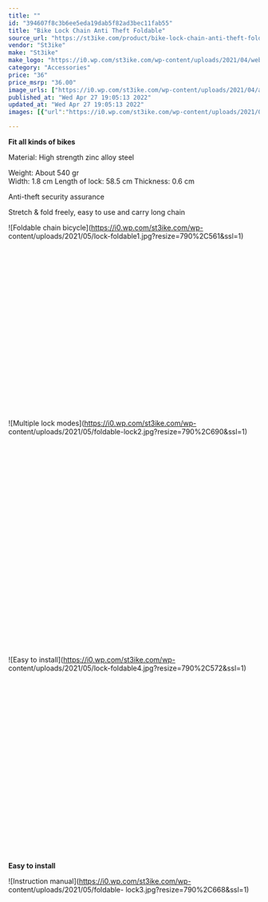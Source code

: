 ```yaml
---
title: ""
id: "394607f8c3b6ee5eda19dab5f82ad3bec11fab55"
title: "Bike Lock Chain Anti Theft Foldable"
source_url: "https://st3ike.com/product/bike-lock-chain-anti-theft-foldable/"
vendor: "St3ike"
make: "St3ike"
make_logo: "https://i0.wp.com/st3ike.com/wp-content/uploads/2021/04/website-logo.png"
category: "Accessories"
price: "36"
price_msrp: "36.00"
image_urls: ["https://i0.wp.com/st3ike.com/wp-content/uploads/2021/04/anti-theft-web-min.png?fit=900%2C708&ssl=1","https://i0.wp.com/st3ike.com/wp-content/uploads/2021/05/lock1-min.png?fit=703%2C558&ssl=1","https://i0.wp.com/st3ike.com/wp-content/uploads/2021/05/lock22-min.png?fit=703%2C558&ssl=1"]
published_at: "Wed Apr 27 19:05:13 2022"
updated_at: "Wed Apr 27 19:05:13 2022"
images: [{"url":"https://i0.wp.com/st3ike.com/wp-content/uploads/2021/04/anti-theft-web-min.png?fit=900%2C708&ssl=1","path":"full/16f03e5196456ab0ce14d38ad8365b2b6ab027c8.jpg","checksum":"0b780e21a803749a4c89fa2d94c686f5","status":"downloaded"},{"url":"https://i0.wp.com/st3ike.com/wp-content/uploads/2021/05/lock1-min.png?fit=703%2C558&ssl=1","path":"full/5f11194c1624ebc33d594269f17151b92e3e3f40.jpg","checksum":"0c6f72aefb723539807438d185e942e3","status":"downloaded"},{"url":"https://i0.wp.com/st3ike.com/wp-content/uploads/2021/05/lock22-min.png?fit=703%2C558&ssl=1","path":"full/db4fb845025a0dfc9cb6ddacce3a0e5bb5e65641.jpg","checksum":"0f69ace0062be2df91d215aacb08c23c","status":"downloaded"}]

---
```

**Fit all kinds of bikes**

Material: High strength zinc alloy steel

Weight: About 540 gr  
Width: 1.8 cm Length of lock: 58.5 cm Thickness: 0.6 cm

Anti-theft security assurance

Stretch & fold freely, easy to use and carry long chain

![Foldable chain bicycle](https://i0.wp.com/st3ike.com/wp-
content/uploads/2021/05/lock-foldable1.jpg?resize=790%2C561&ssl=1)![Foldable
chain
bicycle](data:image/svg+xml,%3Csvg%20xmlns='http://www.w3.org/2000/svg'%20viewBox='0%200%20790%20561'%3E%3C/svg%3E)  
![Multiple lock modes](https://i0.wp.com/st3ike.com/wp-
content/uploads/2021/05/foldable-lock2.jpg?resize=790%2C690&ssl=1)![Multiple
lock
modes](data:image/svg+xml,%3Csvg%20xmlns='http://www.w3.org/2000/svg'%20viewBox='0%200%20790%20690'%3E%3C/svg%3E)  
![Easy to install](https://i0.wp.com/st3ike.com/wp-
content/uploads/2021/05/lock-foldable4.jpg?resize=790%2C572&ssl=1)![Easy to
install](data:image/svg+xml,%3Csvg%20xmlns='http://www.w3.org/2000/svg'%20viewBox='0%200%20790%20572'%3E%3C/svg%3E)

**Easy to install**

![Instruction manual](https://i0.wp.com/st3ike.com/wp-
content/uploads/2021/05/foldable-
lock3.jpg?resize=790%2C668&ssl=1)![Instruction
manual](data:image/svg+xml,%3Csvg%20xmlns='http://www.w3.org/2000/svg'%20viewBox='0%200%20790%20668'%3E%3C/svg%3E)

